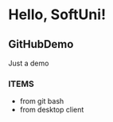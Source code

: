 # Hello, SoftUni! 

## GitHubDemo
Just a demo

### ITEMS
   * from git bash
   * from desktop client